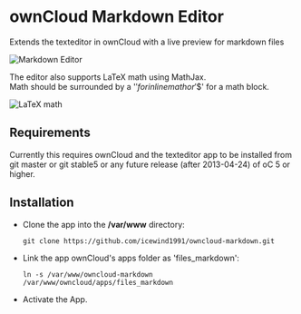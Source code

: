 ownCloud Markdown Editor
=================

Extends the texteditor in ownCloud with a live preview for markdown files

![Markdown Editor](https://i.imgur.com/UAIocNZ.png)

The editor also supports LaTeX math using MathJax.  
Math should be surrounded by a '$' for inline math or '$$' for a math block.

![LaTeX math](https://i.imgur.com/5SpOaoc.png)

Requirements
---

Currently this requires ownCloud and the texteditor app to be installed from git master or git stable5 or any future release (after 2013-04-24) of oC 5 or higher.

Installation
---

- Clone the app into the **/var/www** directory:

    ``git clone https://github.com/icewind1991/owncloud-markdown.git``


- Link the app ownCloud's apps folder as 'files_markdown':

	``ln -s /var/www/owncloud-markdown /var/www/owncloud/apps/files_markdown``

- Activate the App.
